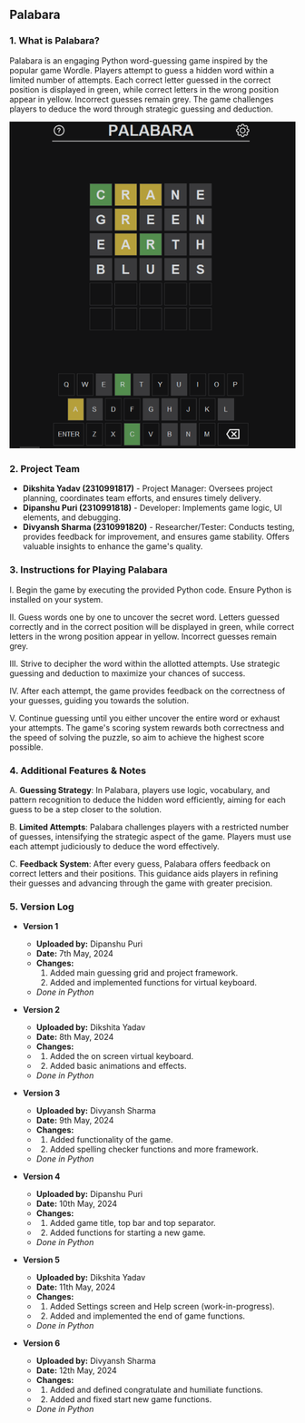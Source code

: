 ## Palabara

### 1. What is Palabara?
Palabara is an engaging Python word-guessing game inspired by the popular game Wordle. Players attempt to guess a hidden word within a limited number of attempts. Each correct letter guessed in the correct position is displayed in green, while correct letters in the wrong position appear in yellow. Incorrect guesses remain grey. The game challenges players to deduce the word through strategic guessing and deduction.

![screenshot](images/screenshot2.png)

### 2. Project Team
- **Dikshita Yadav (2310991817)** - Project Manager: Oversees project planning, coordinates team efforts, and ensures timely delivery.
- **Dipanshu Puri (2310991818)** - Developer: Implements game logic, UI elements, and debugging.
- **Divyansh Sharma (2310991820)** - Researcher/Tester: Conducts testing, provides feedback for improvement, and ensures game stability. Offers valuable insights to enhance the game's quality.

### 3. Instructions for Playing Palabara
I. Begin the game by executing the provided Python code. Ensure Python is installed on your system.

II. Guess words one by one to uncover the secret word. Letters guessed correctly and in the correct position will be displayed in green, while correct letters in the wrong position appear in yellow. Incorrect guesses remain grey.

III. Strive to decipher the word within the allotted attempts. Use strategic guessing and deduction to maximize your chances of success.

IV. After each attempt, the game provides feedback on the correctness of your guesses, guiding you towards the solution.

V. Continue guessing until you either uncover the entire word or exhaust your attempts. The game's scoring system rewards both correctness and the speed of solving the puzzle, so aim to achieve the highest score possible.

### 4. Additional Features & Notes
A. **Guessing Strategy**: In Palabara, players use logic, vocabulary, and pattern recognition to deduce the hidden word efficiently, aiming for each guess to be a step closer to the solution.

B. **Limited Attempts**: Palabara challenges players with a restricted number of guesses, intensifying the strategic aspect of the game. Players must use each attempt judiciously to deduce the word effectively.

C. **Feedback System**: After every guess, Palabara offers feedback on correct letters and their positions. This guidance aids players in refining their guesses and advancing through the game with greater precision.

### 5. Version Log

- **Version 1**
  - **Uploaded by:** Dipanshu Puri
  - **Date:** 7th May, 2024
  - **Changes:**
    1. Added main guessing grid and project framework.
    2. Added and implemented functions for virtual keyboard.
  - *Done in Python*

- **Version 2**
  - **Uploaded by:** Dikshita Yadav
  - **Date:** 8th May, 2024
  - **Changes:**
  - 1. Added the on screen virtual keyboard.
  - 2. Added basic animations and effects.
  - *Done in Python*

- **Version 3**
  - **Uploaded by:** Divyansh Sharma
  - **Date:** 9th May, 2024
  - **Changes:**
  - 1. Added functionality of the game.
  - 2. Added spelling checker functions and more framework.
  - *Done in Python*
  
- **Version 4**
  - **Uploaded by:** Dipanshu Puri
  - **Date:** 10th May, 2024
  - **Changes:**
  - 1. Added game title, top bar and top separator.
  - 2. Added functions for starting a new game.
  - *Done in Python*

- **Version 5**
  - **Uploaded by:** Dikshita Yadav
  - **Date:** 11th May, 2024
  - **Changes:**
  - 1. Added Settings screen and Help screen (work-in-progress).
  - 2. Added and implemented the end of game functions.
  - *Done in Python*
 
- **Version 6**
  - **Uploaded by:** Divyansh Sharma
  - **Date:** 12th May, 2024
  - **Changes:**
  - 1. Added and defined congratulate and humiliate functions.
  - 2. Added and fixed start new game functions.
  - *Done in Python*

